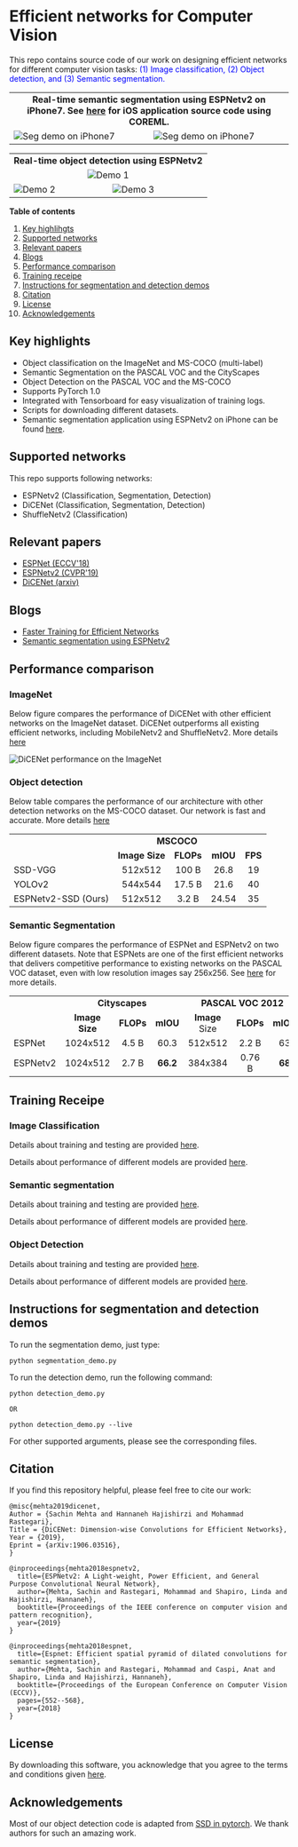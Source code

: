 # Efficient networks for Computer Vision

This repo contains source code of our work on designing efficient networks for different computer vision tasks: <span style="color:blue"> (1) Image classification, (2) Object detection, and (3) Semantic segmentation.</span>

<table>
    <tr>
        <td colspan=2 align="center"><b>Real-time semantic segmentation using ESPNetv2 on iPhone7. See <a href="https://github.com/sacmehta/ESPNetv2-COREML" target="_blank">here</a> for iOS application source code using COREML.<b></td>
    </tr>
    <tr>
        <td>
            <img src="images/espnetv2_iphone7_video_1.gif" alt="Seg demo on iPhone7"></img>
        </td>
        <td>
            <img src="images/espnetv2_iphone7_video_2.gif" alt="Seg demo on iPhone7"></img>
        </td>
    </tr>
</table>

<table>
    <tr>
        <td colspan=2 align="center"><b>Real-time object detection using ESPNetv2<b></td>
    </tr>
    <tr>
        <td colspan=2 align="center">
            <img src="images/espnetv2_detection_2.gif" alt="Demo 1"></img>
        </td>
    </tr>
    <tr>
        <td>
            <img src="images/espnetv2_detection_1.gif" alt="Demo 2"></img>
        </td>
        <td>
            <img src="images/espnetv2_detection_3.gif" alt="Demo 3"></img>
        </td>
    </tr>
</table>

    
**Table of contents**
 1. [Key highlihgts](#key-highlights)
 2. [Supported networks](#supported-networks)
 3. [Relevant papers](#relevant-papers)
 4. [Blogs](#blogs)
 5. [Performance comparison](#performance-comparison)
 6. [Training receipe](#training-receipe)
 7. [Instructions for segmentation and detection demos](#instructions-for-segmentation-and-detection-demos)
 8. [Citation](#citation)
 9. [License](#license)
 10. [Acknowledgements](#acknowledgements)
    
## Key highlights
 * Object classification on the ImageNet and MS-COCO (multi-label)
 * Semantic Segmentation on the PASCAL VOC and the CityScapes
 * Object Detection on the PASCAL VOC and the MS-COCO
 * Supports PyTorch 1.0
 * Integrated with Tensorboard for easy visualization of training logs. 
 * Scripts for downloading different datasets.
 * Semantic segmentation application using ESPNetv2 on iPhone can be found [here](https://github.com/sacmehta/ESPNetv2-COREML). 

## Supported networks
This repo supports following networks:
 * ESPNetv2 (Classification, Segmentation, Detection)
 * DiCENet (Classification, Segmentation, Detection)
 * ShuffleNetv2 (Classification)
 

## Relevant papers
 * [ESPNet (ECCV'18)](https://arxiv.org/abs/1803.06815)
 * [ESPNetv2 (CVPR'19)](https://arxiv.org/abs/1811.11431)
 * [DiCENet (arxiv)](https://arxiv.org/pdf/1906.03516.pdf)
 
## Blogs

 * [Faster Training for Efficient Networks](https://medium.com/p/faster-training-of-efficient-cnns-657953aa080?source=email-dc17ff22fa63--writer.postDistributed&sk=f60110289b6157de4c9e0c00c77f51e9)
 * [Semantic segmentation using ESPNetv2](https://medium.com/@sachinmehta.ngb/espnetv2-for-semantic-segmentation-9e80f155d522?source=friends_link&sk=91bca9326b088a972c170d1f7f5063e8)
 
## Performance comparison

### ImageNet
Below figure compares the performance of DiCENet with other efficient networks on the ImageNet dataset. DiCENet outperforms all existing efficient networks, including MobileNetv2 and ShuffleNetv2. More details [here](model/classification/model_zoo/README.md)

![DiCENet performance on the ImageNet](/images/dicenet_imagenet.png)

### Object detection

Below table compares the performance of our architecture with other detection networks on the MS-COCO dataset. Our network is fast and accurate. More details [here](model/detection/model_zoo/README.md)

<table>
    <tr>
        <td></td>
        <td colspan=3 align="center"> <b>MSCOCO</b></td>
    </tr>
    <tr>
        <td></td>
        <td align="center"> <b>Image Size</b> </td>
        <td align="center"> <b>FLOPs</b> </td>
        <td align="center"> <b>mIOU</b> </td>
        <td align="center"> <b>FPS</b> </td>
    </tr>
    <tr>
        <td> SSD-VGG</td>
        <td align="center"> 512x512 </td>
        <td align="center"> 100 B</td>
        <td align="center"> 26.8 </td>
        <td align="center"> 19 </td>
    </tr>
    <tr>
        <td> YOLOv2</td>
        <td align="center"> 544x544 </td>
        <td align="center"> 17.5 B</td>
        <td align="center"> 21.6 </td>
        <td align="center"> 40 </td>
    </tr>
    <tr>
        <td> ESPNetv2-SSD (Ours) </td>
        <td align="center"> 512x512 </td>
        <td align="center"> 3.2 B</td>
        <td align="center"> 24.54 </td>
        <td align="center"> 35 </td>
    </tr>
</table>


### Semantic Segmentation

Below figure compares the performance of ESPNet and ESPNetv2 on two different datasets. Note that ESPNets are one of the first efficient networks that delivers competitive performance to existing networks on the PASCAL VOC dataset, even with low resolution images say 256x256. See [here](model/segmentation/model_zoo/README.md) for more details.

<table>
    <tr>
        <td></td>
        <td colspan=3 align="center"> <b>Cityscapes</b></td>
        <td colspan=3 align="center"> <b>PASCAL VOC 2012</b> </td>
    </tr>
    <tr>
        <td></td>
        <td align="center"> <b>Image Size</b> </td>
        <td align="center"> <b>FLOPs</b> </td>
        <td align="center"> <b>mIOU</b> </td>
        <td align="center"> <b>Image</b> Size </td>
        <td align="center"> <b>FLOPs</b></td>
        <td align="center"> <b>mIOU</b> </td>
    </tr>
    <tr>
        <td> ESPNet</td>
        <td align="center"> 1024x512 </td>
        <td align="center"> 4.5 B</td>
        <td align="center"> 60.3 </td>
        <td align="center"> 512x512 </td>
        <td align="center"> 2.2 B</td>
        <td align="center"> 63 </td>
    </tr>
    <tr>
        <td> ESPNetv2</td>
        <td align="center"> 1024x512 </td>
        <td align="center"> 2.7 B</td>
        <td align="center"> <b>66.2</b> </td>
        <td align="center"> 384x384 </td>
        <td align="center"> 0.76 B</td>
        <td align="center"> <b>68</b> </td>
    </tr>
</table>

## Training Receipe

### Image Classification
Details about training and testing are provided [here](README_Classification.md).

Details about performance of different models are provided [here](model/classification/model_zoo/README.md).

### Semantic segmentation
Details about training and testing are provided [here](README_Segmentation.md).

Details about performance of different models are provided [here](model/segmentation/model_zoo/README.md).


### Object Detection

Details about training and testing are provided [here](README_Detection.md).

Details about performance of different models are provided [here](model/detection/model_zoo/README.md).

## Instructions for segmentation and detection demos

To run the segmentation demo, just type:

```
python segmentation_demo.py
```

To run the detection demo, run the following command:
``` 
python detection_demo.py

OR 

python detection_demo.py --live
```

For other supported arguments, please see the corresponding files.


## Citation
If you find this repository helpful, please feel free to cite our work:
```
@misc{mehta2019dicenet,
Author = {Sachin Mehta and Hannaneh Hajishirzi and Mohammad Rastegari},
Title = {DiCENet: Dimension-wise Convolutions for Efficient Networks},
Year = {2019},
Eprint = {arXiv:1906.03516},
}

@inproceedings{mehta2018espnetv2,
  title={ESPNetv2: A Light-weight, Power Efficient, and General Purpose Convolutional Neural Network},
  author={Mehta, Sachin and Rastegari, Mohammad and Shapiro, Linda and Hajishirzi, Hannaneh},
  booktitle={Proceedings of the IEEE conference on computer vision and pattern recognition},
  year={2019}
}

@inproceedings{mehta2018espnet,
  title={Espnet: Efficient spatial pyramid of dilated convolutions for semantic segmentation},
  author={Mehta, Sachin and Rastegari, Mohammad and Caspi, Anat and Shapiro, Linda and Hajishirzi, Hannaneh},
  booktitle={Proceedings of the European Conference on Computer Vision (ECCV)},
  pages={552--568},
  year={2018}
}
```

## License
By downloading this software, you acknowledge that you agree to the terms and conditions given [here](License).


## Acknowledgements
Most of our object detection code is adapted from [SSD in pytorch](https://github.com/amdegroot/ssd.pytorch). We thank authors for such an amazing work.

